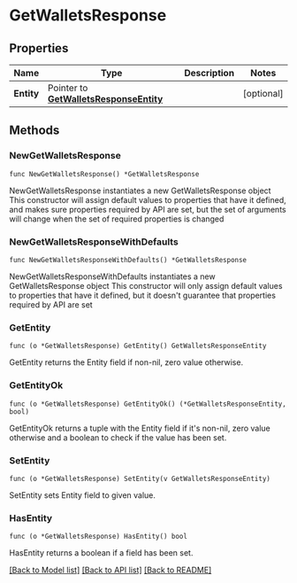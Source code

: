 # GetWalletsResponse

## Properties

Name | Type | Description | Notes
------------ | ------------- | ------------- | -------------
**Entity** | Pointer to [**GetWalletsResponseEntity**](GetWalletsResponseEntity.md) |  | [optional] 

## Methods

### NewGetWalletsResponse

`func NewGetWalletsResponse() *GetWalletsResponse`

NewGetWalletsResponse instantiates a new GetWalletsResponse object
This constructor will assign default values to properties that have it defined,
and makes sure properties required by API are set, but the set of arguments
will change when the set of required properties is changed

### NewGetWalletsResponseWithDefaults

`func NewGetWalletsResponseWithDefaults() *GetWalletsResponse`

NewGetWalletsResponseWithDefaults instantiates a new GetWalletsResponse object
This constructor will only assign default values to properties that have it defined,
but it doesn't guarantee that properties required by API are set

### GetEntity

`func (o *GetWalletsResponse) GetEntity() GetWalletsResponseEntity`

GetEntity returns the Entity field if non-nil, zero value otherwise.

### GetEntityOk

`func (o *GetWalletsResponse) GetEntityOk() (*GetWalletsResponseEntity, bool)`

GetEntityOk returns a tuple with the Entity field if it's non-nil, zero value otherwise
and a boolean to check if the value has been set.

### SetEntity

`func (o *GetWalletsResponse) SetEntity(v GetWalletsResponseEntity)`

SetEntity sets Entity field to given value.

### HasEntity

`func (o *GetWalletsResponse) HasEntity() bool`

HasEntity returns a boolean if a field has been set.


[[Back to Model list]](../README.md#documentation-for-models) [[Back to API list]](../README.md#documentation-for-api-endpoints) [[Back to README]](../README.md)


